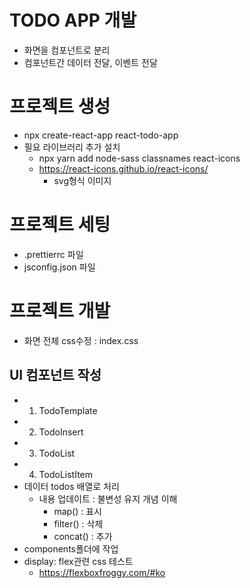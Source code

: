 # TODO APP 개발
* 화면을 컴포넌트로 분리
* 컴포넌트간 데이터 전달, 이벤트 전달

# 프로젝트 생성
* npx create-react-app react-todo-app
* 필요 라이브러리 추가 설치
    * npx yarn add node-sass classnames react-icons
    * https://react-icons.github.io/react-icons/
        - svg형식 이미지

# 프로젝트 세팅
* .prettierrc 파일
* jsconfig.json 파일

# 프로젝트 개발
* 화면 전체 css수정 : index.css

## UI 컴포넌트 작성
* 1) TodoTemplate
* 2) TodoInsert
* 3) TodoList
* 4) TodoListItem
* 데이터 todos 배열로 처리
    * 내용 업데이트 : 불변성 유지 개념 이해
        * map() : 표시
        * filter() : 삭제
        * concat() : 추가
* components폴더에 작업
* display: flex관련 css 테스트
    - https://flexboxfroggy.com/#ko